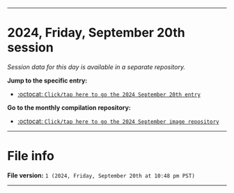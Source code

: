 
***

# 2024, Friday, September 20th session

_Session data for this day is available in a separate repository._

**Jump to the specific entry:**

- [:octocat: `Click/tap here to go the 2024 September 20th entry`](https://github.com/seanpm2001/SeansLifeArchive_Images_MotorWorld_CarFactory_Y2024_V9/tree/SeansLifeArchive_Images_MotorWorld_CarFactory_Y2024_V9_Main-dev/2024/09_September/20/)

**Go to the monthly compilation repository:**

- [:octocat: `Click/tap here to go the 2024 September image repository`](https://github.com/seanpm2001/SeansLifeArchive_Images_MotorWorld_CarFactory_Y2024_V9/)

***

# File info

**File version:** `1 (2024, Friday, September 20th at 10:48 pm PST)`

***
